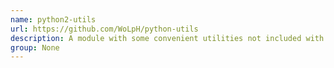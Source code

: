 ```yaml
---
name: python2-utils
url: https://github.com/WoLpH/python-utils
description: A module with some convenient utilities not included with the standard Python install.
group: None
---
```

